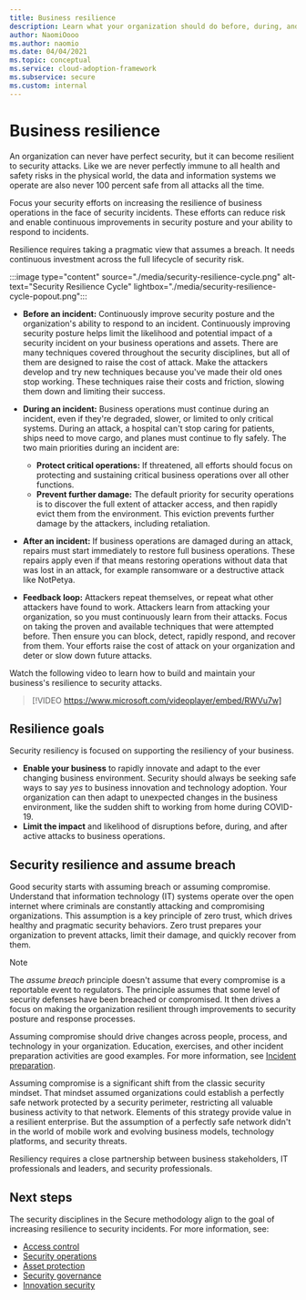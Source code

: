 ```yaml
---
title: Business resilience
description: Learn what your organization should do before, during, and after an attack to keep services and products online and available.
author: NaomiOooo
ms.author: naomio
ms.date: 04/04/2021
ms.topic: conceptual
ms.service: cloud-adoption-framework
ms.subservice: secure
ms.custom: internal
---
```


# Business resilience

An organization can never have perfect security, but it can become resilient to security attacks. Like we are never perfectly immune to all health and safety risks in the physical world, the data and information systems we operate are also never 100 percent safe from all attacks all the time.

Focus your security efforts on increasing the resilience of business operations in the face of security incidents. These efforts can reduce risk and enable continuous improvements in security posture and your ability to respond to incidents.

Resilience requires taking a pragmatic view that assumes a breach. It needs continuous investment across the full lifecycle of security risk.

:::image type="content" source="./media/security-resilience-cycle.png" alt-text="Security Resilience Cycle" lightbox="./media/security-resilience-cycle-popout.png":::

- **Before an incident:** Continuously improve security posture and the organization's ability to respond to an incident. Continuously improving security posture helps limit the likelihood and potential impact of a security incident on your business operations and assets. There are many techniques covered throughout the security disciplines, but all of them are designed to raise the cost of attack. Make the attackers develop and try new techniques because you've made their old ones stop working. These techniques raise their costs and friction, slowing them down and limiting their success.

- **During an incident:** Business operations must continue during an incident, even if they're degraded, slower, or limited to only critical systems. During an attack, a hospital can't stop caring for patients, ships need to move cargo, and planes must continue to fly safely. The two main priorities during an incident are:
  - **Protect critical operations:** If threatened, all efforts should focus on protecting and sustaining critical business operations over all other functions.
  - **Prevent further damage:** The default priority for security operations is to discover the full extent of attacker access, and then rapidly evict them from the environment. This eviction prevents further damage by the attackers, including retaliation.

- **After an incident:** If business operations are damaged during an attack, repairs must start immediately to restore full business operations. These repairs apply even if that means restoring operations without data that was lost in an attack, for example ransomware or a destructive attack like NotPetya.
- **Feedback loop:** Attackers repeat themselves, or repeat what other attackers have found to work. Attackers learn from attacking your organization, so you must continuously learn from their attacks. Focus on taking the proven and available techniques that were attempted before. Then ensure you can block, detect, rapidly respond, and recover from them. Your efforts raise the cost of attack on your organization and deter or slow down future attacks.

Watch the following video to learn how to build and maintain your business's resilience to security attacks. 

> [!VIDEO https://www.microsoft.com/videoplayer/embed/RWVu7w]

## Resilience goals

Security resiliency is focused on supporting the resiliency of your business.

- **Enable your business** to rapidly innovate and adapt to the ever changing business environment. Security should always be seeking safe ways to say *yes* to business innovation and technology adoption. Your organization can then adapt to unexpected changes in the business environment, like the sudden shift to working from home during COVID-19.
- **Limit the impact** and likelihood of disruptions before, during, and after active attacks to business operations.

## Security resilience and assume breach

Good security starts with assuming breach or assuming compromise. Understand that information technology (IT) systems operate over the open internet where criminals are constantly attacking and compromising organizations. This assumption is a key principle of zero trust, which drives healthy and pragmatic security behaviors. Zero trust prepares your organization to prevent attacks, limit their damage, and quickly recover from them.

> [!NOTE]
> The *assume breach* principle doesn't assume that every compromise is a reportable event to regulators. The principle assumes that some level of security defenses have been breached or compromised. It then drives a focus on making the organization resilient through improvements to security posture and response processes.

Assuming compromise should drive changes across people, process, and technology in your organization. Education, exercises, and other incident preparation activities are good examples. For more information, see [Incident preparation](../organize/cloud-security-incident-preparation.md).

Assuming compromise is a significant shift from the classic security mindset. That mindset assumed organizations could establish a perfectly safe network protected by a security perimeter, restricting all valuable business activity to that network. Elements of this strategy provide value in a resilient enterprise. But the assumption of a perfectly safe network didn't in the world of mobile work and evolving business models, technology platforms, and security threats.

Resiliency requires a close partnership between business stakeholders, IT professionals and leaders, and security professionals.

## Next steps

The security disciplines in the Secure methodology align to the goal of increasing resilience to security incidents. For more information, see:

- [Access control](./access-control.md)
- [Security operations](./security-operations.md)
- [Asset protection](./asset-protection.md)
- [Security governance](./security-governance.md)
- [Innovation security](./innovation-security.md)

